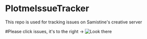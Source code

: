 # PlotmeIssueTracker
This repo is used for tracking issues on Samistine's creative server

#Please click issues, it's to the right ->
![Look there](http://i.imgur.com/aa5X1Bq.png)
